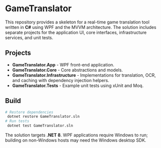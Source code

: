 # GameTranslator

This repository provides a skeleton for a real-time game translation tool written in **C#** using WPF and the MVVM architecture. The solution includes separate projects for the application UI, core interfaces, infrastructure services, and unit tests.

## Projects
- **GameTranslator.App** - WPF front-end application.
- **GameTranslator.Core** - Core abstractions and models.
- **GameTranslator.Infrastructure** - Implementations for translation, OCR, and caching with dependency injection helpers.
- **GameTranslator.Tests** - Example unit tests using xUnit and Moq.

## Build
```bash
# Restore dependencies
 dotnet restore GameTranslator.sln
# Run tests
 dotnet test GameTranslator.sln
```

The solution targets **.NET 8**. WPF applications require Windows to run; building on non-Windows hosts may need the Windows desktop SDK.
